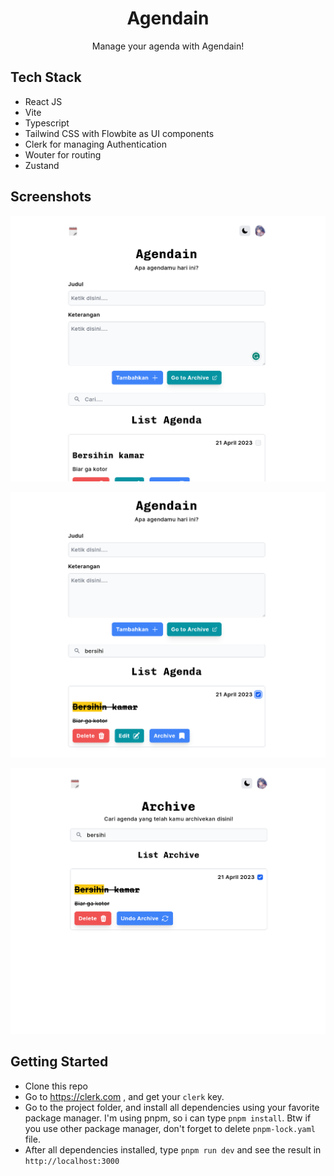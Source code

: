 <div align="center">
  <h1>Agendain</h1>
  <p>Manage your agenda with Agendain!</p>
</div>

## Tech Stack

- React JS
- Vite
- Typescript
- Tailwind CSS with Flowbite as UI components
- Clerk for managing Authentication
- Wouter for routing
- Zustand

## Screenshots

![Screenshot 1](/public/docs/ss1.png)

![Screenshot 2](/public/docs/ss2.png)

![Screenshot 3](/public/docs/ss3.png)

## Getting Started

- Clone this repo
- Go to https://clerk.com , and get your `clerk` key.
- Go to the project folder, and install all dependencies using your favorite package manager. I'm using pnpm, so i can type `pnpm install`. Btw if you use other package manager, don't forget to delete `pnpm-lock.yaml` file.
- After all dependencies installed, type `pnpm run dev` and see the result in `http://localhost:3000`
